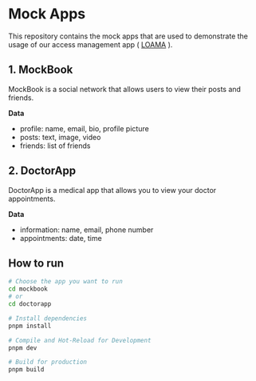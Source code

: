 # Mock Apps

This repository contains the mock apps that are used to demonstrate the usage of our access management app ( [LOAMA](https://github.com/osoc24/loama) ).

## 1. MockBook

MockBook is a social network that allows users to view their posts and friends.

**Data**

- profile: name, email, bio, profile picture
- posts: text, image, video
- friends: list of friends

## 2. DoctorApp

DoctorApp is a medical app that allows you to view your doctor appointments.

**Data**

- information: name, email, phone number
- appointments: date, time

## How to run

```sh
# Choose the app you want to run
cd mockbook
# or
cd doctorapp

# Install dependencies
pnpm install

# Compile and Hot-Reload for Development
pnpm dev

# Build for production
pnpm build

```
